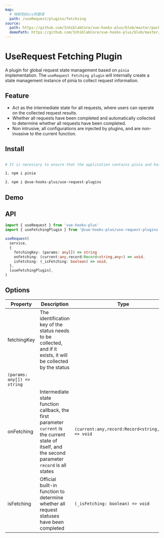 ```yaml
---
map:
  # 映射到docs的路径
  path: /useRequest/plugins/fetchsing
source:
  path: https://github.com/InhiblabCore/vue-hooks-plus/blob/master/packages/use-request-plugins/src/useFetchingPlugin/index.ts
  demoPath: https://github.com/InhiblabCore/vue-hooks-plus/blob/master/packages/hooks/src/useRequest/docs/plugins/fetchsing/demo
---
```


# UseRequest Fetching Plugin

A plugin for global request state management based on `pinia` implementation. The `useRequest Fetching plugin` will internally create a state management instance of pinia to collect request information.

## Feature

- Act as the intermediate state for all requests, where users can operate on the collected request results.
- Whether all requests have been completed and automatically collected to determine whether all requests have been completed.
- Non intrusive, all configurations are injected by plugins, and are non-invasive to the current function.

## Install

```bash

# It is necessary to ensure that the application contains pinia and has been used by Vue instances.

1. npm i pinia

2. npm i @vue-hooks-plus/use-request-plugins

```

## Demo

<demo src="./demo/demo.vue"
  language="vue"
  title=""
  desc="Multiple components, displaying complete when all requests are completed"> </demo>

## API

```typescript
import { useRequest } from 'vue-hooks-plus'
import { useFetchingPlugin } from '@vue-hooks-plus/use-request-plugins'

useRequest(
  service,
  {
    fetchingKey: (params: any[]) => string
    onFetching: (current:any,record:Record<string,any>) => void,
    isFetching: (_isFetching: boolean) => void,
  },
  [useFetchingPlugin],
)
```

## Options

| Property | Description | Type |
| --- | --- | --- |
| fetchingKey | The identification key of the status needs to be collected, and if it exists, it will be collected by the status |
| `(params: any[]) => string` |
| onFetching | Intermediate state function callback, the first parameter `current` is the current state of itself, and the second parameter `record` is all states | `(current:any,record:Record<string,any>) => void` |
| isFetching | Official built-in function to determine whether all request statuses have been completed | `(_isFetching: boolean) => void` |
